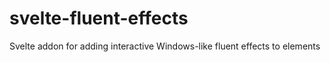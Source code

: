 # svelte-fluent-effects
Svelte addon for adding interactive Windows-like fluent effects to elements
